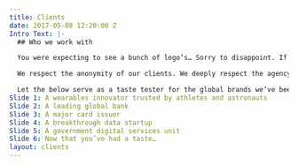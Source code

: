 ```yaml
---
title: Clients
date: 2017-05-08 12:20:00 Z
Intro Text: |-
  ## Who we work with

  You were expecting to see a bunch of logo’s… Sorry to disappoint. If you haven’t read about our approach to privacy, this may seem odd. Allow us to explain.

  We respect the anonymity of our clients. We deeply respect the agency of the human beings they value as customers. Because of this, we’re often entrusted with sensitive strategic work.

  Let the below serve as a taste tester for the global brands we’ve been fortunate enough to work with. You can always contact us to find out more.
Slide 1: A wearables innovator trusted by athletes and astronauts
Slide 2: A leading global bank
Slide 3: A major card issuer
Slide 4: A breakthrough data startup
Slide 5: A government digital services unit
Slide 6: Now that you’ve had a taste…
layout: clients
---
```


